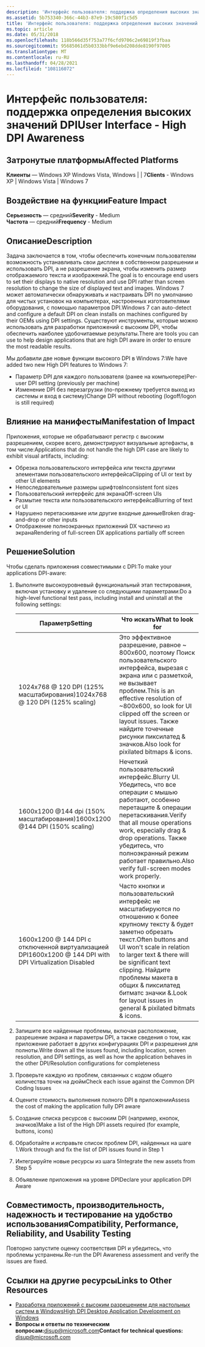 ```yaml
---
description: 'Интерфейс пользователя: поддержка определения высоких значений DPI'
ms.assetid: 5b753340-366c-44b3-87e9-19c580f1c5d5
title: 'Интерфейс пользователя: поддержка определения высоких значений DPI'
ms.topic: article
ms.date: 05/31/2018
ms.openlocfilehash: 118b566d35f753a77f6cfd9706c2e69819f3fbaa
ms.sourcegitcommit: 95685061d5b0333bbf9e6ebd208dde8190f97005
ms.translationtype: MT
ms.contentlocale: ru-RU
ms.lasthandoff: 04/28/2021
ms.locfileid: "108116072"
---
```

# <a name="user-interface---high-dpi-awareness"></a><span data-ttu-id="214e4-103">Интерфейс пользователя: поддержка определения высоких значений DPI</span><span class="sxs-lookup"><span data-stu-id="214e4-103">User Interface - High DPI Awareness</span></span>

## <a name="affected-platforms"></a><span data-ttu-id="214e4-104">Затронутые платформы</span><span class="sxs-lookup"><span data-stu-id="214e4-104">Affected Platforms</span></span>

 <span data-ttu-id="214e4-105">**Клиенты** — Windows XP Windows Vista, Windows \| \| 7</span><span class="sxs-lookup"><span data-stu-id="214e4-105">**Clients** - Windows XP \| Windows Vista \| Windows 7</span></span>  

## <a name="feature-impact"></a><span data-ttu-id="214e4-106">Воздействие на функции</span><span class="sxs-lookup"><span data-stu-id="214e4-106">Feature Impact</span></span>

<span data-ttu-id="214e4-107">**Серьезность** — средний</span><span class="sxs-lookup"><span data-stu-id="214e4-107">**Severity** - Medium</span></span>  
<span data-ttu-id="214e4-108">**Частота** — средний</span><span class="sxs-lookup"><span data-stu-id="214e4-108">**Frequency** - Medium</span></span>  

## <a name="description"></a><span data-ttu-id="214e4-109">Описание</span><span class="sxs-lookup"><span data-stu-id="214e4-109">Description</span></span>

<span data-ttu-id="214e4-110">Задача заключается в том, чтобы обеспечить конечным пользователям возможность устанавливать свои дисплеи в собственном разрешении и использовать DPI, а не разрешение экрана, чтобы изменить размер отображаемого текста и изображений.</span><span class="sxs-lookup"><span data-stu-id="214e4-110">The goal is to encourage end users to set their displays to native resolution and use DPI rather than screen resolution to change the size of displayed text and images.</span></span> <span data-ttu-id="214e4-111">Windows 7 может автоматически обнаруживать и настраивать DPI по умолчанию для чистых установок на компьютерах, настроенных изготовителями оборудования, с помощью параметров DPI.</span><span class="sxs-lookup"><span data-stu-id="214e4-111">Windows 7 can auto-detect and configure a default DPI on clean installs on machines configured by their OEMs using DPI settings.</span></span> <span data-ttu-id="214e4-112">Существуют инструменты, которые можно использовать для разработки приложений с высоким DPI, чтобы обеспечить наиболее удобочитаемые результаты.</span><span class="sxs-lookup"><span data-stu-id="214e4-112">There are tools you can use to help design applications that are high DPI aware in order to ensure the most readable results.</span></span>

<span data-ttu-id="214e4-113">Мы добавили две новые функции высокого DPI в Windows 7:</span><span class="sxs-lookup"><span data-stu-id="214e4-113">We have added two new High DPI features to Windows 7:</span></span>

-   <span data-ttu-id="214e4-114">Параметр DPI для каждого пользователя (ранее на компьютере)</span><span class="sxs-lookup"><span data-stu-id="214e4-114">Per-user DPI setting (previously per machine)</span></span>
-   <span data-ttu-id="214e4-115">Изменение DPI без перезагрузки (по-прежнему требуется выход из системы и вход в систему)</span><span class="sxs-lookup"><span data-stu-id="214e4-115">Change DPI without rebooting (logoff/logon is still required)</span></span>

## <a name="manifestation-of-impact"></a><span data-ttu-id="214e4-116">Влияние на манифесты</span><span class="sxs-lookup"><span data-stu-id="214e4-116">Manifestation of Impact</span></span>

<span data-ttu-id="214e4-117">Приложения, которые не обрабатывают регистр с высоким разрешением, скорее всего, демонстрируют визуальные артефакты, в том числе:</span><span class="sxs-lookup"><span data-stu-id="214e4-117">Applications that do not handle the high DPI case are likely to exhibit visual artifacts, including:</span></span>

-   <span data-ttu-id="214e4-118">Обрезка пользовательского интерфейса или текста другими элементами пользовательского интерфейса</span><span class="sxs-lookup"><span data-stu-id="214e4-118">Clipping of UI or text by other UI elements</span></span>
-   <span data-ttu-id="214e4-119">Непоследовательные размеры шрифтов</span><span class="sxs-lookup"><span data-stu-id="214e4-119">Inconsistent font sizes</span></span>
-   <span data-ttu-id="214e4-120">Пользовательский интерфейс для экрана</span><span class="sxs-lookup"><span data-stu-id="214e4-120">Off-screen UIs</span></span>
-   <span data-ttu-id="214e4-121">Размытие текста или пользовательского интерфейса</span><span class="sxs-lookup"><span data-stu-id="214e4-121">Blurring of text or UI</span></span>
-   <span data-ttu-id="214e4-122">Нарушено перетаскивание или другие входные данные</span><span class="sxs-lookup"><span data-stu-id="214e4-122">Broken drag-and-drop or other inputs</span></span>
-   <span data-ttu-id="214e4-123">Отображение полноэкранных приложений DX частично из экрана</span><span class="sxs-lookup"><span data-stu-id="214e4-123">Rendering of full-screen DX applications partially off screen</span></span>

## <a name="solution"></a><span data-ttu-id="214e4-124">Решение</span><span class="sxs-lookup"><span data-stu-id="214e4-124">Solution</span></span>

<span data-ttu-id="214e4-125">Чтобы сделать приложения совместимыми с DPI:</span><span class="sxs-lookup"><span data-stu-id="214e4-125">To make your applications DPI-aware:</span></span>

1.  <span data-ttu-id="214e4-126">Выполните высокоуровневый функциональный этап тестирования, включая установку и удаление со следующими параметрами:</span><span class="sxs-lookup"><span data-stu-id="214e4-126">Do a high-level functional test pass, including install and uninstall at the following settings:</span></span>

    | <span data-ttu-id="214e4-127">Параметр</span><span class="sxs-lookup"><span data-stu-id="214e4-127">Setting</span></span>                                              | <span data-ttu-id="214e4-128">Что искать</span><span class="sxs-lookup"><span data-stu-id="214e4-128">What to look for</span></span>                                                                                                                                                      |
    |------------------------------------------------------|-----------------------------------------------------------------------------------------------------------------------------------------------------------------------|
    | <span data-ttu-id="214e4-129">1024x768 @ 120 DPI (125% масштабирования)</span><span class="sxs-lookup"><span data-stu-id="214e4-129">1024x768 @ 120 DPI (125% scaling)</span></span>                    | <span data-ttu-id="214e4-130">Это эффективное разрешение, равное ~ 800x600, поэтому Поиск пользовательского интерфейса, вырезая с экрана или с разметкой, не вызывает проблем.</span><span class="sxs-lookup"><span data-stu-id="214e4-130">This is an effective resolution of ~800x600, so look for UI clipped off the screen or layout issues.</span></span> <span data-ttu-id="214e4-131">Также найдите точечные рисунки пиксилатед & значков.</span><span class="sxs-lookup"><span data-stu-id="214e4-131">Also look for pixilated bitmaps & icons.</span></span>                         |
    | <span data-ttu-id="214e4-132">1600x1200 @144 dpi (150% масштабирования)</span><span class="sxs-lookup"><span data-stu-id="214e4-132">1600x1200 @144 DPI (150% scaling)</span></span>                    | <span data-ttu-id="214e4-133">Нечеткий пользовательский интерфейс.</span><span class="sxs-lookup"><span data-stu-id="214e4-133">Blurry UI.</span></span> <span data-ttu-id="214e4-134">Убедитесь, что все операции с мышью работают, особенно перетащите & операции перетаскивания.</span><span class="sxs-lookup"><span data-stu-id="214e4-134">Verify that all mouse operations work, especially drag & drop operations.</span></span> <span data-ttu-id="214e4-135">Также убедитесь, что полноэкранный режим работает правильно.</span><span class="sxs-lookup"><span data-stu-id="214e4-135">Also verify full-screen modes work properly.</span></span>                                     |
    | <span data-ttu-id="214e4-136">1600x1200 @ 144 DPI с отключенной виртуализацией DPI</span><span class="sxs-lookup"><span data-stu-id="214e4-136">1600x1200 @ 144 DPI with DPI Virtualization Disabled</span></span> | <span data-ttu-id="214e4-137">Часто кнопки и пользовательский интерфейс не масштабируются по отношению к более крупному тексту & будет заметно обрезать текст.</span><span class="sxs-lookup"><span data-stu-id="214e4-137">Often buttons and UI won't scale in relation to larger text & there will be significant text clipping.</span></span> <span data-ttu-id="214e4-138">Найдите проблемы макета в общих & пиксилатед битматс значки &.</span><span class="sxs-lookup"><span data-stu-id="214e4-138">Look for layout issues in general & pixilated bitmats & icons.</span></span> |

    

     

2.  <span data-ttu-id="214e4-139">Запишите все найденные проблемы, включая расположение, разрешение экрана и параметры DPI, а также сведения о том, как приложение работает в других конфигурациях DPI и разрешения для полноты.</span><span class="sxs-lookup"><span data-stu-id="214e4-139">Write down all the issues found, including location, screen resolution, and DPI settings, as well as how the application behaves in the other DPI/Resolution configurations for completeness</span></span>
3.  <span data-ttu-id="214e4-140">Проверьте каждую из проблем, связанных с кодом общего количества точек на дюйм</span><span class="sxs-lookup"><span data-stu-id="214e4-140">Check each issue against the Common DPI Coding Issues</span></span>
4.  <span data-ttu-id="214e4-141">Оцените стоимость выполнения полного DPI в приложении</span><span class="sxs-lookup"><span data-stu-id="214e4-141">Assess the cost of making the application fully DPI aware</span></span>
5.  <span data-ttu-id="214e4-142">Создание списка ресурсов с высоким DPI (например, кнопок, значков)</span><span class="sxs-lookup"><span data-stu-id="214e4-142">Make a list of the High DPI assets required (for example, buttons, icons)</span></span>
6.  <span data-ttu-id="214e4-143">Обработайте и исправьте список проблем DPI, найденных на шаге 1.</span><span class="sxs-lookup"><span data-stu-id="214e4-143">Work through and fix the list of DPI issues found in Step 1</span></span>
7.  <span data-ttu-id="214e4-144">Интегрируйте новые ресурсы из шага 5</span><span class="sxs-lookup"><span data-stu-id="214e4-144">Integrate the new assets from Step 5</span></span>
8.  <span data-ttu-id="214e4-145">Объявление приложения на уровне DPI</span><span class="sxs-lookup"><span data-stu-id="214e4-145">Declare your application DPI Aware</span></span>

## <a name="compatibility-performance-reliability-and-usability-testing"></a><span data-ttu-id="214e4-146">Совместимость, производительность, надежность и тестирование на удобство использования</span><span class="sxs-lookup"><span data-stu-id="214e4-146">Compatibility, Performance, Reliability, and Usability Testing</span></span>

<span data-ttu-id="214e4-147">Повторно запустите оценку соответствия DPI и убедитесь, что проблемы устранены.</span><span class="sxs-lookup"><span data-stu-id="214e4-147">Re-run the DPI Awareness assessment and verify the issues are fixed.</span></span>

## <a name="links-to-other-resources"></a><span data-ttu-id="214e4-148">Ссылки на другие ресурсы</span><span class="sxs-lookup"><span data-stu-id="214e4-148">Links to Other Resources</span></span>

-   [<span data-ttu-id="214e4-149">Разработка приложений с высоким разрешением для настольных систем в Windows</span><span class="sxs-lookup"><span data-stu-id="214e4-149">High DPI Desktop Application Development on Windows</span></span>](../hidpi/high-dpi-desktop-application-development-on-windows.md)
-   <span data-ttu-id="214e4-150">**Вопросы и ответы по техническим вопросам:**<disup@microsoft.com></span><span class="sxs-lookup"><span data-stu-id="214e4-150">**Contact for technical questions:** <disup@microsoft.com></span></span>

 

 
